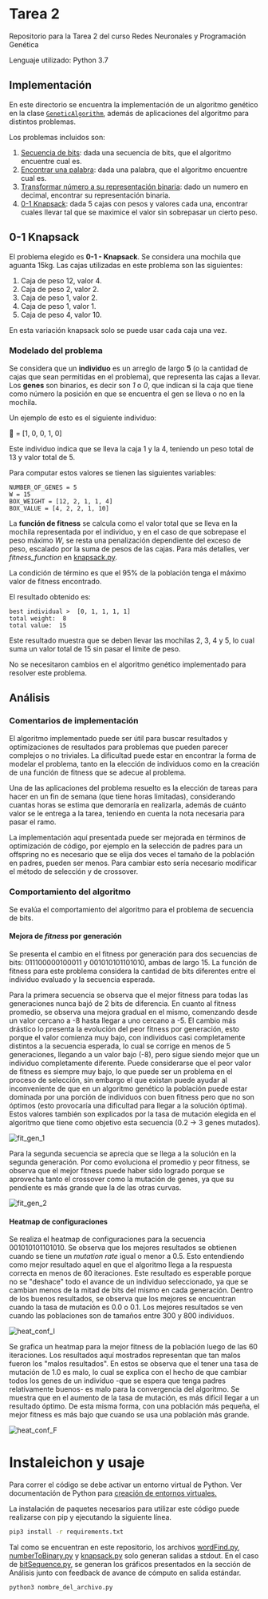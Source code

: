 # Tarea 2

Repositorio para la Tarea 2 del curso Redes Neuronales y Programación Genética

Lenguaje utilizado: Python 3.7

## Implementación

En este directorio se encuentra la implementación de un algoritmo genético en la clase [``GeneticAlgorithm``](./GeneticAlgorithm.py), además de aplicaciones del algoritmo para distintos problemas.

Los problemas incluidos son:

1. [Secuencia de bits](./bitSequence.py): dada una secuencia de bits, que el algoritmo encuentre cual es.
2. [Encontrar una palabra](./wordFind.py): dada una palabra, que el algoritmo encuentre cual es.
3. [Transformar número a su representación binaria](./numberToBinary.py): dado un numero en decimal, encontrar su representación binaria.
4. [0-1 Knapsack](./knapsack.py): dada 5 cajas con pesos y valores cada una, encontrar cuales llevar tal que se maximice el valor sin sobrepasar un cierto peso.

## 0-1 Knapsack
El problema elegido es **0-1 - Knapsack**. Se considera una mochila que aguanta 15kg. Las cajas utilizadas en este problema son las siguientes:

1. Caja de peso 12, valor 4.
2. Caja de peso 2, valor 2.
3. Caja de peso 1, valor 2.
4. Caja de peso 1, valor 1.
5. Caja de peso 4, valor 10.

En esta variación knapsack solo se puede usar cada caja una vez.

### Modelado del problema
Se considera que un **individuo** es un arreglo de largo **5** (o la cantidad de cajas que sean permitidas en el problema), que representa las cajas a llevar. Los **genes** son binarios, es decir son _1_ o _0_, que indican si la caja que tiene como número la posición en que se encuentra el gen se lleva o no en la mochila.

Un ejemplo de esto es el siguiente individuo:

🎒 = [1, 0, 0, 1, 0]

Este individuo indica que se lleva la caja 1 y la 4, teniendo un peso total de 13 y valor total de 5.

Para computar estos valores se tienen las siguientes variables:

    NUMBER_OF_GENES = 5
    W = 15
    BOX_WEIGHT = [12, 2, 1, 1, 4]
    BOX_VALUE = [4, 2, 2, 1, 10]

La **función de fitness** se calcula como el valor total que se lleva en la mochila representada por el individuo, y en el caso de que sobrepase el peso máximo _W_, se resta una penalización dependiente del exceso de peso, escalado por la suma de pesos de las cajas. Para más detalles, ver _fitness\_function_ en [knapsack.py](./knapsack.py). 

La condición de término es que el 95% de la población tenga el máximo valor de fitness encontrado.

El resultado obtenido es:

    best individual >  [0, 1, 1, 1, 1]
    total weight:  8
    total value:  15

Este resultado muestra que se deben llevar las mochilas 2, 3, 4 y 5, lo cual suma un valor total de 15 sin pasar el límite de peso.

No se necesitaron cambios en el algoritmo genético implementado para resolver este problema.

## Análisis

### Comentarios de implementación

El algoritmo implementado puede ser útil para buscar resultados y optimizaciones de resultados para problemas que pueden parecer complejos o no triviales.
La dificultad puede estar en encontrar la forma de modelar el problema, tanto en la elección de individuos como en la creación de
una función de fitness que se adecue al problema.

Una de las aplicaciones del problema resuelto es la elección de tareas para hacer en un fin de semana (que tiene horas limitadas), considerando cuantas horas
se estima que demoraría en realizarla, además de cuánto valor se le entrega a la tarea, teniendo en cuenta la nota necesaria para pasar el ramo.

La implementación aquí presentada puede ser mejorada en términos de optimización de código, por ejemplo en la selección de padres para un offspring
no es necesario que se elija dos veces el tamaño de la población en padres, pueden ser menos. Para cambiar esto sería necesario modificar el método de selección
y de crossover.
### Comportamiento del algoritmo
Se evalúa el comportamiento del algoritmo para el problema de secuencia de bits.
#### Mejora de _fitness_ por generación
Se presenta el cambio en el fitness por generación para dos secuencias de bits:
011100000100011 y 001010101101010, ambas de largo 15. La función de fitness para este problema considera la cantidad de bits diferentes entre el individuo evaluado y
la secuencia esperada.

Para la primera secuencia se observa que el mejor fitness para todas las generaciones nunca bajó de 2 bits de diferencia.
En cuanto al fitness promedio, se observa una mejora gradual en el mismo, comenzando desde un valor cercano a -8 hasta llegar a uno cercano a -5.
El cambio más drástico lo presenta la evolución del peor fitness por generación, esto porque el valor comienza muy bajo, con individuos casi
completamente distintos a la secuencia esperada, lo cual se corrige en menos de 5 generaciones, llegando a un valor bajo (-8), pero sigue siendo mejor
que un individuo completamente diferente.
Puede considerarse que el peor valor de fitness es siempre muy bajo, lo que puede ser un problema en el proceso de selección, sin embargo el
que existan puede ayudar al inconveniente de que en un algoritmo genético la población puede estar dominada por una porción de individuos con buen fitness pero
que no son óptimos (esto provocaría una dificultad para llegar a la solución óptima). Estos valores también son explicados por la tasa de mutación
elegida en el algoritmo que tiene como objetivo esta secuencia (0.2 -> 3 genes mutados).

![fit_gen_1](./analysis/fitness_generation_001010101101010.png)

Para la segunda secuencia se aprecia que se llega a la solución en la segunda generación.
Por como evoluciona el promedio y peor fitness, se observa que el mejor fitness puede haber sido logrado porque se aprovecha tanto el crossover como
la mutación de genes, ya que su pendiente es más grande que la de las otras curvas.

![fit_gen_2](./analysis/fitness_generation_011100000100011.png)

#### Heatmap de configuraciones
Se realiza el heatmap de configuraciones para la secuencia 001010101101010. Se observa que los mejores resultados se obtienen cuando se tiene un _mutation rate_ igual o menor a 0.5.
Esto entendiendo como mejor resultado aquel en que el algoritmo llega a la respuesta correcta en menos de 60 iteraciones.
Este resultado es esperable porque no se "deshace" todo el avance de un individuo seleccionado, ya que se cambian menos de la mitad de bits del mismo en cada generación.
Dentro de los buenos resultados, se observa que los mejores se encuentran cuando la tasa de mutación es 0.0 o 0.1.
Los mejores resultados se ven cuando las poblaciones son de tamaños entre 300 y 800 individuos.

![heat_conf_I](./analysis/heatmap_configurations_I_001010101101010.png)

Se grafica un heatmap para la mejor fitness de la población luego de las 60 iteraciones.
Los resultados aquí mostrados representan que tan malos fueron los "malos resultados".
En estos se observa que el tener una tasa de mutación de 1.0 es malo, lo cual se explica con el hecho de que cambiar todos los genes de
un individuo -que se espera que tenga padres relativamente buenos- es malo para la convergencia del algoritmo.
Se muestra que en el aumento de la tasa de mutación, es más difícil llegar a un resultado óptimo. 
De esta misma forma, con una población más pequeña, el mejor fitness es más bajo que cuando se usa una población más grande.

![heat_conf_F](./analysis/heatmap_configurations_F_001010101101010.png)

# Instaleichon y usaje
Para correr el código se debe activar un entorno virtual de Python. 
Ver documentación de Python para [creación de entornos virtuales.](http://docs.python.org.ar/tutorial/3/venv.html#creando-entornos-virtuales)

La instalación de paquetes necesarios para utilizar este código puede realizarse con pip y ejecutando la siguiente línea.
```bash
pip3 install -r requirements.txt
```

Tal como se encuentran en este repositorio, los archivos [wordFind.py](./wordFind.py), [numberToBinary.py](./numberToBinary.py) y [knapsack.py](./knapsack.py) solo generan salidas a stdout. En el caso de [bitSequence.py](./bitSequence.py), se generan los gráficos presentados en la sección de Análisis junto con feedback de avance de cómputo en salida estándar.

```bash
python3 nombre_del_archivo.py
```